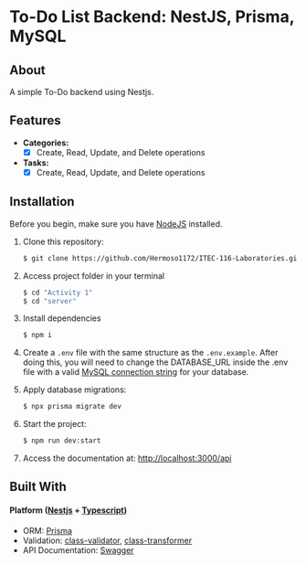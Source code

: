 <h1> To-Do List Backend: NestJS, Prisma, MySQL </h1>

## About

A simple To-Do backend using Nestjs.

## Features
- **Categories:**
  - [x] Create, Read, Update, and Delete operations

- **Tasks:**
  - [x] Create, Read, Update, and Delete operations

## Installation

Before you begin, make sure you have <a href="https://nodejs.org/en">NodeJS</a> installed.

1. Clone this repository:
   ```bash
   $ git clone https://github.com/Hermoso1172/ITEC-116-Laboratories.git
   ```
2. Access project folder in your terminal
   ```bash
   $ cd "Activity 1"
   $ cd "server"
   ```
3. Install dependencies
   ```bash
   $ npm i
   ```
4. Create a ``.env`` file with the same structure as the ``.env.example``. After doing this, you will need to change the DATABASE_URL inside the .env file with a valid <a href="https://www.prisma.io/docs/orm/overview/databases/mysql#connection-url">MySQL connection string</a> for your database.
   
5. Apply database migrations:
   ```bash
   $ npx prisma migrate dev
   ```
6. Start the project:
   ```bash
   $ npm run dev:start
   ```
7. Access the documentation at: <a href="http://localhost:3000">http://localhost:3000/api</a>

## Built With
#### Platform (<a href="https://nestjs.com/">Nestjs</a> + <a href="https://www.typescriptlang.org/">Typescript</a>)
<ul>
  <li>ORM: <a href="https://www.prisma.io/">Prisma</a></li>
  <li>Validation: <a href="https://github.com/typestack/class-validator">class-validator</a>, <a href="https://github.com/typestack/class-transformer">class-transformer</a></li>
  <li>API Documentation: <a href="https://swagger.io/">Swagger</a></li>
</ul>
